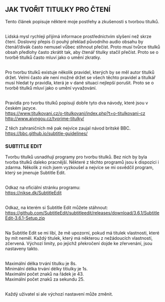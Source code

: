 ## JAK TVOŘIT TITULKY PRO ČTENÍ

Tento článek popisuje některé moje postřehy a zkušenosti s tvorbou titulků.<br><br>

Lidská mysl rychleji přijímá informace prostřednictvím slyšení než skrze čtení. Doslovný přepis či pouhý překlad původního audio obsahu by čtenář/divák často nemusel vůbec stihnout přečíst. Proto musí tvůrce titulků obsah předlohy často zkrátit tak, aby čtenář titulky stačil přečíst. Proto se o tvorbě titulků často mluví jako o umění zkratky.<br><br>

Pro tvorbu titulků existuje několik pravidel, kterých by se měl autor titulků držet. Velmi často ale není možné držet se všech těchto pravidel a titulkář musí hledat ty pravidla, která je v dané situaci nejlepší porušit. Proto se o tvorbě titulků mluví jako o umění vyvažování. <br><br>

Pravidla pro tvorbu titulků popisují dobře tyto dva návody, které jsou v českém jazyce.<br>
https://www.titulkovani.cz/o-titulkovani/index.php?t=o-titulkovani-cz<br>
http://www.ajvngou.cz/tvorime-titulky/

Z těch zahraničních mě pak nejvíce zaujal návod britské BBC.<br>
https://bbc.github.io/subtitle-guidelines/

### SUBTITLE EDIT

Tvorbu titulků usnadňují programy pro tvorbu titulků. Bez nich by byla tvorba titulků daleko pracnější. Některé z těchto programů jsou k dispozici i zdarma. Několik z nich jsem vyzkoušel a nejvíce se mi osvědčil program, který se jmenuje Subtitle Edit. <br><br>

Odkaz na oficiální stránku programu:<br>
https://nikse.dk/SubtitleEdit<br><br>

Odkaz, na kterém si Subtitle Edit můžete stáhnout:<br>
https://github.com/SubtitleEdit/subtitleedit/releases/download/3.6.1/SubtitleEdit-3.6.1-Setup.zip<br><br>

Na Subtitle Edit se mi líbí, že mě upozorní, pokud má titulek vlastnosti, které by mít neměl. Každý titulek, který má některou z nežádoucích vlastností, zčervená. Výchozí limity, po jejichž překročení dojde ke zřervenání, jsou nastaveny takto. <br><br>

Maximální délka trvání titulku je 8s.<br>
Minimální délka trvání délky titiulky je 1s.<br>
Maximální počet znaků na řádek je 43.<br>
Maximální počet znaků za sekundu 25.<br><br>

Každý uživatel si ale výchozí nastavení může změnit.
